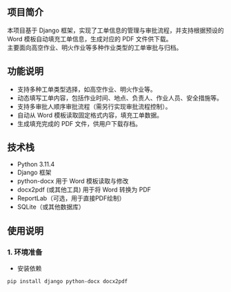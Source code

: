 ## 项目简介
本项目基于 Django 框架，实现了工单信息的管理与审批流程，并支持根据预设的 Word 模板自动填充工单信息，生成对应的 PDF 文件供下载。  
主要面向高空作业、明火作业等多种作业类型的工单审批与归档。

## 功能说明
- 支持多种工单类型选择，如高空作业、明火作业等。
- 动态填写工单内容，包括作业时间、地点、负责人、作业人员、安全措施等。
- 支持多审批人顺序审批流程（需另行实现审批流程控制）。
- 自动从 Word 模板读取固定格式内容，填充工单数据。
- 生成填充完成的 PDF 文件，供用户下载存档。

## 技术栈
- Python 3.11.4
- Django 框架
- python-docx 用于 Word 模板读取与修改
- docx2pdf (或其他工具) 用于将 Word 转换为 PDF
- ReportLab（可选，用于直接PDF绘制）
- SQLite（或其他数据库）

## 使用说明

### 1. 环境准备
- 安装依赖
```bash
pip install django python-docx docx2pdf

